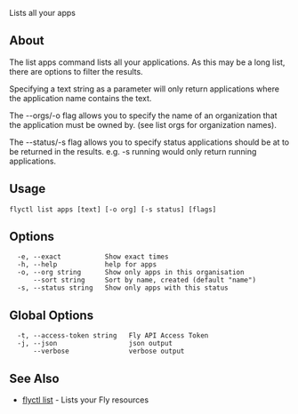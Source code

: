 <p class="font-medium tracking-tight text-gray-400 text-lg -mt-4 mb-9 pb-5 border-b">
  Lists all your apps
</p>

## About

The list apps command lists all your applications. As this may be a
long list, there are options to filter the results.

Specifying a text string as a parameter will only return applications where the
application name contains the text.

The --orgs/-o flag allows you to specify the name of an organization that the
application must be owned by. (see list orgs for organization names).

The --status/-s flag allows you to specify status applications should be at to be
returned in the results. e.g. -s running would only return running applications.

## Usage

~~~
flyctl list apps [text] [-o org] [-s status] [flags]
~~~

## Options

~~~
  -e, --exact           Show exact times
  -h, --help            help for apps
  -o, --org string      Show only apps in this organisation
      --sort string     Sort by name, created (default "name")
  -s, --status string   Show only apps with this status
~~~

## Global Options

~~~
  -t, --access-token string   Fly API Access Token
  -j, --json                  json output
      --verbose               verbose output
~~~

## See Also

* [flyctl list](/docs/flyctl/list/)	 - Lists your Fly resources

